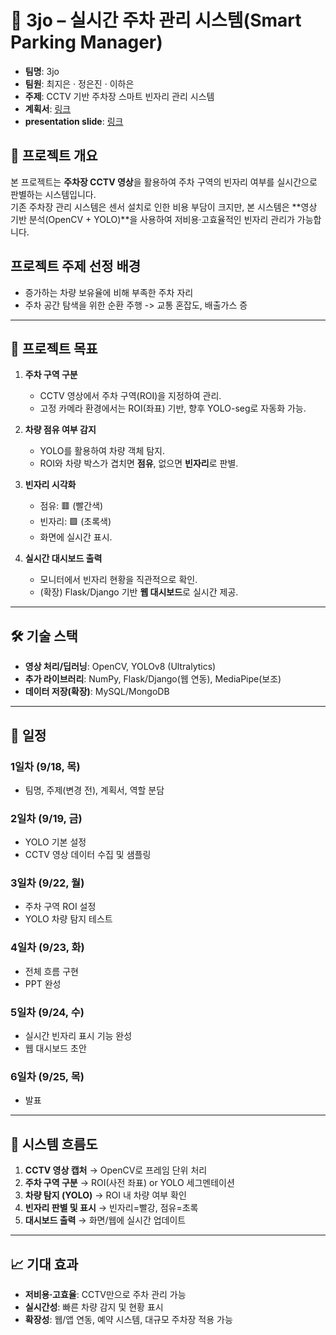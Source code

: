 # 🚗 3jo – 실시간 주차 관리 시스템(Smart Parking Manager)

- **팀명**: 3jo  
- **팀원**: 최지은 · 정은진 · 이하은  
- **주제**: CCTV 기반 주차장 스마트 빈자리 관리 시스템  
- **계획서**: [링크](https://docs.google.com/presentation/d/1ApCFfZzf_D2mYTSFcA1GCaDK9Jv3D6v9RlgkbTWBFfI/edit?usp=sharing)
- **presentation slide**: [링크](https://docs.google.com/presentation/d/11PgjsBpgpl2kGNllB0MSXQI-zZ8Acih5GfWfCS4hQgI/edit?usp=sharing)

## 📌 프로젝트 개요
본 프로젝트는 **주차장 CCTV 영상**을 활용하여 주차 구역의 빈자리 여부를 실시간으로 판별하는 시스템입니다.  
기존 주차장 관리 시스템은 센서 설치로 인한 비용 부담이 크지만, 본 시스템은 **영상 기반 분석(OpenCV + YOLO)**을 사용하여 저비용·고효율적인 빈자리 관리가 가능합니다.  

## 프로젝트 주제 선정 배경
- 증가하는 차량 보유율에 비해 부족한 주차 자리 
- 주차 공간 탐색을 위한 순환 주행 -> 교통 혼잡도, 배출가스 증
---

## 🎯 프로젝트 목표
1. **주차 구역 구분**  
   - CCTV 영상에서 주차 구역(ROI)을 지정하여 관리.  
   - 고정 카메라 환경에서는 ROI(좌표) 기반, 향후 YOLO-seg로 자동화 가능.  

2. **차량 점유 여부 감지**  
   - YOLO를 활용하여 차량 객체 탐지.  
   - ROI와 차량 박스가 겹치면 **점유**, 없으면 **빈자리**로 판별.  

3. **빈자리 시각화**  
   - 점유: 🟥 (빨간색)  
   - 빈자리: 🟩 (초록색)  
   - 화면에 실시간 표시.  

4. **실시간 대시보드 출력**  
   - 모니터에서 빈자리 현황을 직관적으로 확인.  
   - (확장) Flask/Django 기반 **웹 대시보드**로 실시간 제공.  

---

## 🛠️ 기술 스택
- **영상 처리/딥러닝**: OpenCV, YOLOv8 (Ultralytics)  
- **추가 라이브러리**: NumPy, Flask/Django(웹 연동), MediaPipe(보조)  
- **데이터 저장(확장)**: MySQL/MongoDB  

---

## 📅 일정

### 1일차 (9/18, 목)
- 팀명, 주제(변경 전), 계획서, 역할 분담  

### 2일차 (9/19, 금)
- YOLO 기본 설정  
- CCTV 영상 데이터 수집 및 샘플링  

### 3일차 (9/22, 월)
- 주차 구역 ROI 설정  
- YOLO 차량 탐지 테스트  

### 4일차 (9/23, 화)
- 전체 흐름 구현  
- PPT 완성  

### 5일차 (9/24, 수)
- 실시간 빈자리 표시 기능 완성  
- 웹 대시보드 초안  

### 6일차 (9/25, 목)
- 발표  

---

## 🚀 시스템 흐름도
1. **CCTV 영상 캡처** → OpenCV로 프레임 단위 처리  
2. **주차 구역 구분** → ROI(사전 좌표) or YOLO 세그멘테이션  
3. **차량 탐지 (YOLO)** → ROI 내 차량 여부 확인  
4. **빈자리 판별 및 표시** → 빈자리=빨강, 점유=초록  
5. **대시보드 출력** → 화면/웹에 실시간 업데이트  

---

## 📈 기대 효과
- **저비용·고효율**: CCTV만으로 주차 관리 가능  
- **실시간성**: 빠른 차량 감지 및 현황 표시  
- **확장성**: 웹/앱 연동, 예약 시스템, 대규모 주차장 적용 가능  

